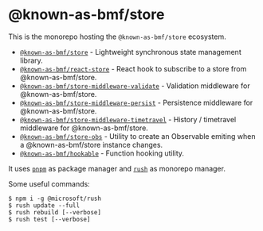 # @known-as-bmf/store

This is the monorepo hosting the `@known-as-bmf/store` ecosystem.

- [`@known-as-bmf/store`](https://github.com/known-as-bmf/store/tree/master/packages/store) - Lightweight synchronous state management library.
- [`@known-as-bmf/react-store`](https://github.com/known-as-bmf/store/tree/master/packages/react-store) - React hook to subscribe to a store from @known-as-bmf/store.
- [`@known-as-bmf/store-middleware-validate`](https://github.com/known-as-bmf/store/tree/master/packages/store-middleware-validate) - Validation middleware for @known-as-bmf/store.
- [`@known-as-bmf/store-middleware-persist`](https://github.com/known-as-bmf/store/tree/master/packages/store-middleware-persist) - Persistence middleware for @known-as-bmf/store.
- [`@known-as-bmf/store-middleware-timetravel`](https://github.com/known-as-bmf/store/tree/master/packages/store-middleware-timetravel) - History / timetravel middleware for @known-as-bmf/store.
- [`@known-as-bmf/store-obs`](https://github.com/known-as-bmf/store/tree/master/packages/store-obs) - Utility to create an Observable emiting when a @known-as-bmf/store instance changes.
- [`@known-as-bmf/hookable`](https://github.com/known-as-bmf/store/tree/master/packages/hookable) - Function hooking utility.

It uses [`pnpm`](https://pnpm.js.org/) as package manager and [`rush`](https://rushjs.io/) as monorepo manager.

Some useful commands:

    $ npm i -g @microsoft/rush
    $ rush update --full
    $ rush rebuild [--verbose]
    $ rush test [--verbose]
